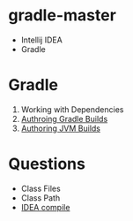 # gradle-master
- Intellij IDEA
- Gradle

# Gradle
1. Working with Dependencies
2. [Authroing Gradle Builds](https://docs.gradle.org/current/userguide/build_environment.html)
3. [Authoring JVM Builds](https://docs.gradle.org/current/userguide/building_java_projects.html)

# Questions
- Class Files
- Class Path
- [IDEA compile](https://www.jetbrains.com/help/idea/compiling-applications.html)